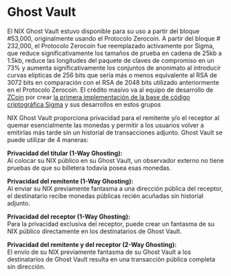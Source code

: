 # Ghost Vault

El NIX Ghost Vault estuvo disponible para su uso a partir del bloque \#53,000, originalmente usando el Protocolo Zerocoin. A partir del bloque \# 232,000, el Protocolo Zerocoin fue reemplazado activamente por Sigma, que reduce significativamente los tamaños de prueba en cadena de 25kb a 1.5kb, reduce las longitudes del paquete de claves de compromiso en un 73% y aumenta significativamente los conjuntos de anonimato al introducir curvas elípticas de 256 bits que sería más o menos equivalente al RSA de 3072 bits en comparación con el RSA de 2048 bits utilizado anteriormente en el Protocolo Zerocoin. El crédito masivo va al equipo de desarrollo de [ZCoin](https://zcoin.io/) por crear [la primera implementación de la base de código criptográfica Sigma](https://twitter.com/zcoinofficial/status/1118819578472206337) y sus desarrollos en estos grupos

NIX Ghost Vault proporciona privacidad para el remitente y/o el receptor al quemar esencialmente las monedas y permitir a los usuarios volver a emitirlas más tarde sin un historial de transacciones adjunto. Ghost Vault se puede utilizar de 4 maneras:

**Privacidad del titular \(1-Way Ghosting\):**  
Al colocar su NIX público en su Ghost Vault, un observador externo no tiene pruebas de que su billetera todavía posea esas monedas.

**Privacidad del remitente \(1-Way Ghosting\):**  
Al enviar su NIX previamente fantasma a una dirección pública del receptor, el destinatario recibe monedas públicas recién acuñadas sin historial adjunto.

**Privacidad del receptor \(1-Way Ghosting\):**  
Para la privacidad exclusiva del receptor, puede crear un fantasma de su NIX público directamente en los destinatarios de Ghost Vault.

**Privacidad del remitente y del receptor \(2-Way Ghosting\):**  
El envío de su NIX previamente fantasma de su Ghost Vault a los destinatarios de Ghost Vault resulta en una transacción pública completa sin dirección.

